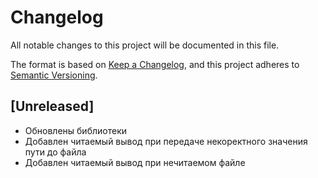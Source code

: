# Changelog
All notable changes to this project will be documented in this file.

The format is based on [Keep a Changelog](https://keepachangelog.com/en/1.0.0/),
and this project adheres to [Semantic Versioning](https://semver.org/spec/v2.0.0.html).

## [Unreleased]

-   Обновлены библиотеки
-   Добавлен читаемый вывод при передаче некоректного значения пути до файла
-   Добавлен читаемый вывод при нечитаемом файле